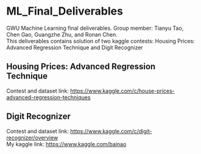 # ML_Final_Deliverables
GWU Machine Learning final deliverables. Group member: Tianyu Tao, Chen Gao, Guangzhe Zhu, and Ronan Chen.\
This deliverables contains solution of two kaggle contests: Housing Prices: Advanced Regression Technique and Digit Recognizer
## Housing Prices: Advanced Regression Technique
Contest and dataset link: https://www.kaggle.com/c/house-prices-advanced-regression-techniques
## Digit Recognizer
Contest and dataset link: https://www.kaggle.com/c/digit-recognizer/overview
\
My kaggle link: https://www.kaggle.com/bainao
